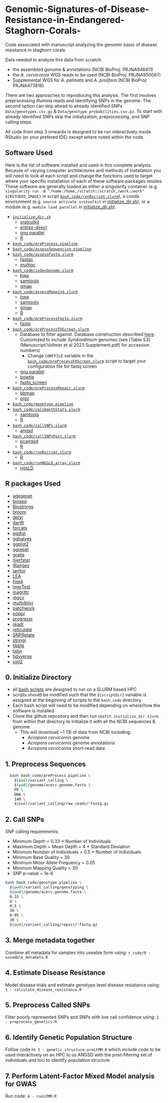 # Genomic-Signatures-of-Disease-Resistance-in-Endangered-Staghorn-Corals-
Code associated with manuscript analyzing the genomic basis of disease resistance in staghorn corals

Data needed to analyze this data from scratch:
  - the assembled genome & annotations (NCBI BioProj: PRJNA948411)
  - the *A. cervicornis* WGS reads to be used (NCBI BioProj: PRJNA950067)
  - Supplemental WGS for *A. palmata* and *A. prolifera* (NCBI BioProj: PRJNA473816)

There are two approaches to reproducing this analysis. The first involves preprocessing Illumina reads and identifying SNPs in the genome. The second option can skip ahead to already identified SNPs `Data/genotypes.csv.gz` & `Data/genotype_probabilities.csv.gz`. To start with already identified SNPs skip the initialization, preprocessing, and SNP calling steps. 

All code from step 3 onwards is designed to be run interactively inside RStudio (or your prefered IDE) except where noted within the code.

## Software Used
Here is the list of software installed and used in this complete analysis. Because of varying computer architectures and methods of installation you will need to look at each script and change the functions used to target where your specific installation of each of these software packages resides. These software are generally loaded as either a singularity container (e.g. `singularity run -B "/home:/home,/scratch:/scratch,/work:/work" ${RSTUDIO_IMAGE}` in script [`bash_code/runRscript.slurm`](bash_code\runRscript.slurm)), a conda environment (e.g. `source activate sratoolkit` in [initialize_dir.sh](initialize_dir.sh)), or a module (e.g. `module load parallel` in [initialize_dir.sh](initialize_dir.sh)). 

- [`initialize_dir.sh`](initialize_dir.sh)
  - [sratoolkit](https://github.com/ncbi/sra-tools)
  - [entrez-direct](https://ftp.ncbi.nlm.nih.gov/entrez/entrezdirect/versions/21.6.20240308/README)
  - [gnu parallel](https://www.gnu.org/software/parallel/)
  - [R](https://cran.r-project.org/)
- [`bash_code/preProcess.pipeline`](bash_code/preProcess.pipeline)
- [`bash_code/assessSequencing.pipeline`](bash_code/assessSequencing.pipeline)
- [`bash_code/assessFastq.slurm`](bash_code/assessFastq.slurm)
  - [fastqc](https://www.bioinformatics.babraham.ac.uk/projects/fastqc/)
  - [multiqc](https://multiqc.info/)
- [`bash_code/indexGenome.slurm`](bash_code/indexGenome.slurm)
  - [bwa](https://github.com/lh3/bwa)
  - [samtools](http://www.htslib.org/)
  - [gmap](http://research-pub.gene.com/gmap/)
- [`bash_code/assessMapping.slurm`](bash_code/assessMapping.slurm)
  - [bwa](https://github.com/lh3/bwa)
  - [samtools](http://www.htslib.org/)
  - [gmap](http://research-pub.gene.com/gmap/)
  - [R](https://cran.r-project.org/)
- [`bash_code/preProcessFastp.slurm`](bash_code/preProcessFastp.slurm)
  - [fastp](https://github.com/OpenGene/fastp)
- [`bash_code/preProcessFQScreen.slurm`](bash_code/preProcessFQScreen.slurm)
  - Database to filter against. Database construction described [here](https://stevenwingett.github.io/FastQ-Screen/). Customized to include *Symbiodinium* genomes (see [Table S3](Manuscript/Vollmer et al 2023 Supplement.pdf) for accession numbers)
    - Change `CONFFILE` variable in the [`bash_code/preProcessFQScreen.slurm`](bash_code/preProcessFQScreen.slurm) script to target your configuration file for fastq screen
  - [gnu parallel](https://www.gnu.org/software/parallel/)
  - [bowtie](https://bowtie-bio.sourceforge.net/index.shtml)
  - [fastq_screen](https://www.bioinformatics.babraham.ac.uk/projects/fastq_screen/)
- [`bash_code/preProcessRepair.slurm`](bash_code\preProcessRepair.slurm)
  - [bbmap](https://jgi.doe.gov/data-and-tools/software-tools/bbtools/bb-tools-user-guide/bbmap-guide/)
  - [pigz](https://zlib.net/pigz/)
- [`bash_code/genotype.pipeline`](bash_code/genotype.pipeline)
- [`bash_code/calcDepthStats.slurm`](bash_code/calcDepthStats.slurm)
  - [samtools](http://www.htslib.org/)
  - [R](https://cran.r-project.org/)
- [`bash_code/callSNPs.slurm`](bash_code/callSNPs.slurm)
  - [angsd](https://www.popgen.dk/angsd/index.php/ANGSD)
- [`bash_code/callSNPsPost.slurm`](bash_code/callSNPsPost.slurm)
  - [pcangsd](http://www.popgen.dk/software/index.php/PCAngsd)
  - [R](https://cran.r-project.org/)
- [`bash_code/runRscript.slurm`](bash_code/runRscript.slurm)
  - [R](https://cran.r-project.org/)
- [`bash_code/runNGSLD_array.slurm`](bash_code/runNGSLD_array.slurm)
  - [ngsLD](https://github.com/fgvieira/ngsLD)

## R packages Used
- [adegenet](https://cran.r-project.org/web/packages/adegenet/index.html)
- [bioseq](https://cran.r-project.org/web/packages/bioseq/index.html)
- [Biostrings](https://bioconductor.org/packages/release/bioc/html/Biostrings.html)
- [broom](https://cran.r-project.org/web/packages/broom/index.html)
- [dplyr](https://cran.r-project.org/web/packages/dplyr/index.html)
- [dartR](https://cran.r-project.org/web/packages/dartR/index.html)
- [forcats](https://cran.r-project.org/web/packages/forcats/index.html)
- [ggdist](https://cran.r-project.org/web/packages/ggdist/index.html)
- [gghalves](https://cran.r-project.org/web/packages/gghalves/index.html)
- [ggplot2](https://cran.r-project.org/web/packages/ggplot2/index.html)
- [ggrepel](https://cran.r-project.org/web/packages/ggrepel/index.html)
- [gratia](https://cran.r-project.org/web/packages/gratia/index.html)
- [hierfstat](https://cran.r-project.org/web/packages/hierfstat/index.html)
- [IRanges](https://bioconductor.org/packages/release/bioc/html/IRanges.html)
- [janitor](https://cran.r-project.org/web/packages/janitor/index.html)
- [LEA](https://bioconductor.org/packages/release/bioc/html/LEA.html)
- [lme4](https://cran.r-project.org/web/packages/lme4/index.html)
- [lmerTest](https://cran.r-project.org/web/packages/lmerTest/index.html)
- [magrittr](https://cran.r-project.org/web/packages/magrittr/index.html)
- [mgcv](https://cran.r-project.org/web/packages/mgcv/index.html)
- [multidplyr](https://cran.r-project.org/web/packages/multidplyr/index.html)
- [patchwork](https://cran.r-project.org/web/packages/patchwork/index.html)
- [poppr](https://cran.r-project.org/web/packages/poppr/index.html)
- [progressr](https://cran.r-project.org/web/packages/progressr/index.html)
- [readr](https://cran.r-project.org/web/packages/readr/index.html)
- [reticulate](https://cran.r-project.org/web/packages/reticulate/index.html)
- [SNPRelate](https://www.bioconductor.org/packages/release/bioc/html/SNPRelate.html)
- [stringr](https://cran.r-project.org/web/packages/stringr/index.html)
- [tibble](https://cran.r-project.org/web/packages/tibble/index.html)
- [tidyr](https://cran.r-project.org/web/packages/tidyr/index.html)
- [tidyverse](https://cran.r-project.org/web/packages/tidyverse/index.html)
- [xml2](https://cran.r-project.org/web/packages/xml2/index.html)

## 0. Initialize Directory
- all [bash scripts](bash_code) are designed to run on a SLURM based HPC
- scripts should be modified such that the `${scriptDir}` variable is assigned at the beginning of scripts to the `bash_code` directory.
- Each bash script will need to be modified depending on where/how the software is installed. 
- Clone the github repository and then run `sbatch initialize_dir.slurm` from within that directory to initialize it with all the NCBI sequences & genome. 
  - This will download ~1 TB of data from NCBI including:
    - *Acropora cervicornis* genome 
    - *Acropora cervicornis* genome annotations 
    - *Acropora cervicornis* short-read data

## 1. Preprocess Sequences
  ```sh
    bash bash_code/preProcess.pipeline \
      $(pwd)/variant_calling \
      $(pwd)/genome/acerv_genome.fasta \
      PE \
      DNA \
      140 \
      $(pwd)/variant_calling/raw_reads/*fastq.gz
  ```

## 2. Call SNPs
SNP calling requirements:
  - Minimum Depth = 0.33 * Number of Individuals
  - Maximum Depth = Mean Depth + 4 * Standard Deviation
  - Minimum Number of Individuals = 0.5 * Number of Individuals
  - Minimum Base Quality = 30
  - Minimum Minor Allele Frequency = 0.05
  - Minimum Mapping Quality = 30
  - SNP p-value = 1e-6
  ```sh
  bash bash_code/genotype.pipeline \
    $(pwd)/variant_calling/genotyping \
    $(pwd)/genome/acerv_genome.fasta \
    0.33 \
    4 \
    0.5 \
    30 \
    0.05 \
    30 \
    $(pwd)/variant_calling/repair/*fastq.gz
  ```

## 3. Merge metadata together
Combine all metadata for samples into useable form using: `r_code/0 - assemble_metadata.R`

## 4. Estimate Disease Resistance
Model disease trials and estimate genotype level disease resistance using: `1 - calculate_disease_resistance.R`

## 5. Preprocess Called SNPs
Filter poorly represented SNPs and SNPs with low call confidence using: `2 - preprocess_genetics.R`

## 6. Identify Genetic Population Structure
Follow code in: `3 - genetic_structure-preLFMM.R` which include code to be used interactively on an HPC to us ANGSD with the post-filtering set of individuals and loci to identify population structure

## 7. Perform Latent-Factor Mixed Model analysis for GWAS
Run code: `4 - runLFMM.R`
